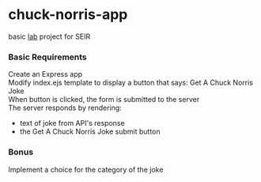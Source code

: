 # chuck-norris-app
basic [lab](https://git.generalassemb.ly/SEI-CC/SEIR-3-7/blob/main/work/w05/d3/consuming-apis-lab/chucknorris-api-lab.md) project for SEIR  
### Basic Requirements
Create an Express app  
Modify index.ejs template to display a button that says: Get A Chuck Norris Joke  
When button is clicked, the form is submitted to the server  
The server responds by rendering:  
- text of joke from API's response  
- the Get A Chuck Norris Joke submit button  

### Bonus
Implement a choice for the category of the joke  
